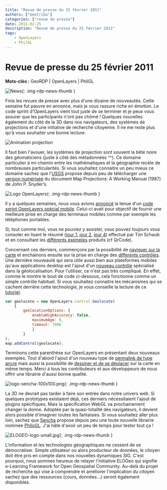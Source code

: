 ```yaml
---
title: "Revue de presse du 25 février 2011"
authors: ["Geotribu"]
categories: ["revue de presse"]
date: 2011-02-25
description: "Revue de presse du 25 février 2011"
tags:
    - OpenLayers
    - PhilGL
---
```


# Revue de presse du 25 février 2011

**Mots-clés :** GeoRDP | OpenLayers | PhilGL

![News](https://cdn.geotribu.fr/img/internal/icons-rdp-news/news.png "Icône news générique"){: .img-rdp-news-thumb }

Finis les revues de presse avec plus d'une dizaine de nouveautés. Cette semaine fut pauvre en annonce, mais je vous rassure riche en émotion. Le code sprint d'OpenLayers vient tout juste de se terminer et je peux vous assurer que les participants n'ont pas chômé ! Quelques nouvelles également du côté de la 3D dans nos navigateurs, des systèmes de projections et d'une initiative de recherche citoyenne. Il ne me reste plus qu'à vous souhaiter une bonne lecture.

![Animation projection](https://upload.wikimedia.org/wikipedia/commons/b/bb/Dymaxion_2003_animation_small1.gif "Animation de la transformation du globe terrestre selon les projections")

Il faut bien l'avouer, les systèmes de projection sont souvent la bête noire des géomaticiens (juste à côté des métadonnées ^^). Ce domaine particulier à mi-chemin entre les mathématiques et la géographie recèle de nombreuses particularités. Si vous souhaitez connaitre un peu mieux ce domaine sachez que l'[USGS](http://pubs.er.usgs.gov/publication/pp1395) propose depuis peu de télécharger une [version numérisée](http://onlinepubs.er.usgs.gov/djvu/PP/PP_1395.pdf) du document Map Projections: A Working Manual (1987) de John P. Snyder’s.

![Logo OpenLayers](https://cdn.geotribu.fr/img/logos-icones/logiciels_librairies/openlayers.png){: .img-rdp-news-thumb }

Il y a quelques semaines, nous vous avions [annoncé](http://geotribu.net/node/339#openlayers-mobile) la tenue d'un [code sprint OpenLayers spécial mobile](http://wiki.osgeo.org/wiki/Lausanne_Code_Sprint_2011). Celui-ci avait pour objectif de fournir une meilleure prise en charge des terminaux mobiles comme par exemple les téléphones portables.

Si, tout comme moi, vous ne pouviez y assister, vous pouvez toujours vous consoler en lisant le résumé ([jour 1](https://openlayers.org/blog/2011/02/21/mobile-sprint-day-one/), [jour 2](https://openlayers.org/blog/2011/02/22/mobile-sprint-day-two/), [jour 4](https://openlayers.org/blog/2011/02/24/mobile-sprint-day-four/)) effectué par Tim Schaub et en consultant les [différents exemples](https://openlayers.org/dev/examples/?q=mobile) produits (cf QrCode).

Concernant ces derniers, commençons par la possibilité de [naviguer sur la carte](http://www.openlayers.org/dev/examples/mobile-navigation.html) et enchainons ensuite sur la prise en charge des [differents contrôles](https://openlayers.org/dev/examples/controls.html?zoom=3&lat=46.8457&lon=7.99805&layers=B0F). Une dernière nouveauté qui sera utile aussi bien aux plateformes mobiles qu'aux applications desktop est l'ajout d'un [nouveau contrôle](http://www.openlayers.org/dev/examples/geolocation.html) spécialisé dans la géolocalisation. Pour l'utiliser, ce n'est pas très compliqué. En effet, comme le montre le bout de code ci-dessous, cela fonctionne comme un simple contrôle habituel. Si vous souhaitez connaitre les mécanismes qui se cachent derrière cette technologie, je vous conseille la lecture de ce [tutoriel](http://geotribu.net/node/187).

```javascript
var geolocate = new OpenLayers.Control.Geolocate(
    {
        geolocationOptions: {
            enableHighAccuracy: false,
            maximumAge: 0,
            timeout: 7000
            }
        }
);
map.addControl(geolocate);
```

Terminons cette parenthèse sur OpenLayers en présentant deux nouveaux exemples. Tout d'abord l'ajout d'un nouveau type de [permalink de type ancre](http://www.openlayers.org/dev/examples/anchor-permalink.html#zoom=2&lat=9.79568&lon=92.8125&layers=B) mais aussi la possibilité de [dessiner et de se déplacer](http://dev.openlayers.org/sandbox/elemoine/draw-feature/examples/draw-feature.html) sur la carte en même temps. Merci à tous les contributeurs et aux développeurs de nous offrir une librairie d'aussi bonne qualité.

![logo-sencha-100x100.png](https://cdn.geotribu.fr/img/logos-icones/logiciels_librairies/sencha_extjs.jpg){: .img-rdp-news-thumb }

La 3D ne devrait pas tarder à faire son entrée dans notre univers web. Si quelques prototypes existaient déjà, ces derniers nécessitaient l'ajout de plugins spécifiques. Mais la spécification WebGL va prochainement changer la donne. Adoptée par la quasi-totalité des navigateurs, il devient alors possible d'imaginer toutes les fantaisies. Si vous souhaitez aller plus loin, sachez que [Sencha](http://www.sencha.com/blog/introducing-philogl-a-webgl-javascript-library-from-sencha-labs/) propose depuis peu une toute nouvelle librairie nommée [PhiloGL](http://senchalabs.github.com/philogl/). J'ai hâte d'avoir un peu de temps pour tester tout ça !

![ELOGEO-logo-small.jpg](https://cdn.geotribu.fr/img/logos-icones/entreprises_association/elogeo.jpg){: .img-rdp-news-thumb }

L'information et les technologies géographiques ne cessent de se démocratiser. Simple utilisateur ou alors producteur de données, le citoyen doit être pris en compte dans nos nouvelles dynamiques SIG. C'est pourquoi, nous sommes heureux de relayer l'initiative ELOGeo qui signifie e-Learning Framework for Open Geospatial Community. Au-delà du projet de recherche qui vise à comprendre et améliorer l'implication du citoyen sachez que des ressources (cours, données...) seront également disponibles.
